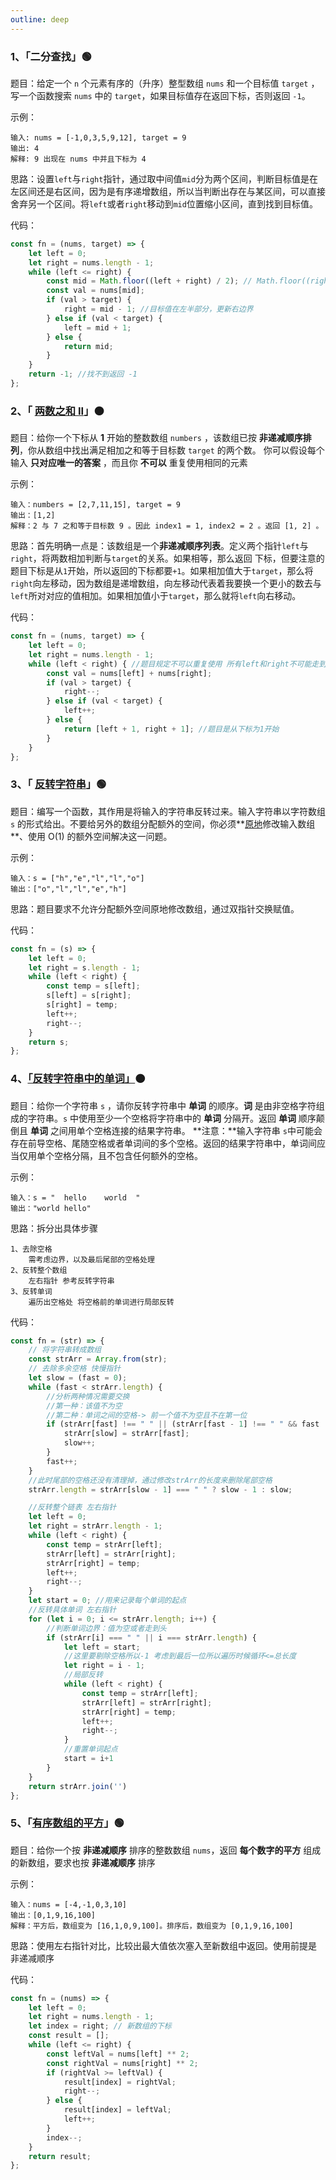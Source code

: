 ```yaml
---
outline: deep
---
```


### 1、「二分查找」🟢

题目：给定一个 `n` 个元素有序的（升序）整型数组 `nums` 和一个目标值 `target` ，写一个函数搜索 `nums` 中的 `target`，如果目标值存在返回下标，否则返回 `-1`。

示例：

```
输入: nums = [-1,0,3,5,9,12], target = 9
输出: 4
解释: 9 出现在 nums 中并且下标为 4
```

思路：设置`left`与`right`指针，通过取中间值`mid`分为两个区间，判断目标值是在左区间还是右区间，因为是有序递增数组，所以当判断出存在与某区间，可以直接舍弃另一个区间。将`left`或者`right`移动到`mid`位置缩小区间，直到找到目标值。

代码：

```js
const fn = (nums, target) => {
    let left = 0;
    let right = nums.length - 1;
    while (left <= right) {
        const mid = Math.floor((left + right) / 2); // Math.floor((right - left) / 2) + left 防止数字过大
        const val = nums[mid];
        if (val > target) {
            right = mid - 1; //目标值在左半部分，更新右边界
        } else if (val < target) {
            left = mid + 1;
        } else {
            return mid;
        }
    }
    return -1; //找不到返回 -1
};
```

### 2、「 [两数之和 II](https://leetcode.cn/problems/two-sum-ii-input-array-is-sorted/)」🟠

题目：给你一个下标从 **1** 开始的整数数组 `numbers` ，该数组已按 **非递减顺序排列**，你从数组中找出满足相加之和等于目标数 `target` 的两个数。
你可以假设每个输入 **只对应唯一的答案** ，而且你 **不可以** 重复使用相同的元素

示例：

```
输入：numbers = [2,7,11,15], target = 9
输出：[1,2]
解释：2 与 7 之和等于目标数 9 。因此 index1 = 1, index2 = 2 。返回 [1, 2] 。
```

思路：首先明确一点是：该数组是一个**非递减顺序列表**。定义两个指针`left`与`right`，将两数相加判断与`target`的关系。如果相等，那么返回 下标，但要注意的题目下标是从`1`开始，所以返回的下标都要`+1`。如果相加值大于`target`，那么将`right`向左移动，因为数组是递增数组，向左移动代表着我要换一个更小的数去与`left`所对对应的值相加。如果相加值小于`target`，那么就将`left`向右移动。

代码：

```js
const fn = (nums, target) => {
    let left = 0;
    let right = nums.length - 1;
    while (left < right) { //题目规定不可以重复使用 所有left和right不可能走到一起
        const val = nums[left] + nums[right];
        if (val > target) {
            right--;
        } else if (val < target) {
            left++;
        } else {
            return [left + 1, right + 1]; //题目是从下标为1开始
        }
    }
};
```

### 3、「 [反转字符串](https://leetcode.cn/problems/reverse-string/)」🟢

题目：编写一个函数，其作用是将输入的字符串反转过来。输入字符串以字符数组 `s` 的形式给出。不要给另外的数组分配额外的空间，你必须**[原地](https://baike.baidu.com/item/原地算法)修改输入数组**、使用 O(1) 的额外空间解决这一问题。

示例：

```
输入：s = ["h","e","l","l","o"]
输出：["o","l","l","e","h"]
```

思路：题目要求不允许分配额外空间原地修改数组，通过双指针交换赋值。

代码：

```js
const fn = (s) => {
    let left = 0;
    let right = s.length - 1;
    while (left < right) {
        const temp = s[left];
        s[left] = s[right];
        s[right] = temp;
        left++;
        right--;
    }
    return s;
};
```

### 4、[「反转字符串中的单词」](https://leetcode.cn/problems/reverse-words-in-a-string/)🟠

题目：给你一个字符串 `s` ，请你反转字符串中 **单词** 的顺序。**词** 是由非空格字符组成的字符串。`s` 中使用至少一个空格将字符串中的 **单词** 分隔开。返回 **单词** 顺序颠倒且 **单词** 之间用单个空格连接的结果字符串。
**注意：**输入字符串 `s`中可能会存在前导空格、尾随空格或者单词间的多个空格。返回的结果字符串中，单词间应当仅用单个空格分隔，且不包含任何额外的空格。

示例：

```
输入：s = "  hello    world  "
输出："world hello"
```

思路：拆分出具体步骤

```
1、去除空格
	需考虑边界，以及最后尾部的空格处理
2、反转整个数组
	左右指针 参考反转字符串
3、反转单词
	遍历出空格处 将空格前的单词进行局部反转
```

代码：

```js
const fn = (str) => {
    // 将字符串转成数组
    const strArr = Array.from(str);
    // 去除多余空格 快慢指针
    let slow = (fast = 0);
    while (fast < strArr.length) {
        //分析两种情况需要交换
        //第一种：该值不为空
        //第二种：单词之间的空格-> 前一个值不为空且不在第一位
        if (strArr[fast] !== " " || (strArr[fast - 1] !== " " && fast !== 0)) {
            strArr[slow] = strArr[fast];
            slow++;
        }
        fast++;
    }
    //此时尾部的空格还没有清理掉，通过修改strArr的长度来删除尾部空格
    strArr.length = strArr[slow - 1] === " " ? slow - 1 : slow;

    //反转整个链表 左右指针
    let left = 0;
    let right = strArr.length - 1;
    while (left < right) {
        const temp = strArr[left];
        strArr[left] = strArr[right];
        strArr[right] = temp;
        left++;
        right--;
    }
    let start = 0; //用来记录每个单词的起点
    //反转具体单词 左右指针
    for (let i = 0; i <= strArr.length; i++) {
        //判断单词边界：值为空或者走到头
        if (strArr[i] === " " || i === strArr.length) {
            let left = start;
            //这里要剔除空格所以-1 考虑到最后一位所以遍历时候循环<=总长度
            let right = i - 1;
            //局部反转
            while (left < right) {
                const temp = strArr[left];
                strArr[left] = strArr[right];
                strArr[right] = temp;
                left++;
                right--;
            }
            //重置单词起点
            start = i+1
        }
    }
    return strArr.join('')
};
```

### 5、「[有序数组的平方](https://leetcode.cn/problems/squares-of-a-sorted-array/)」🟢

题目：给你一个按 **非递减顺序** 排序的整数数组 `nums`，返回 **每个数字的平方** 组成的新数组，要求也按 **非递减顺序** 排序

示例：

```
输入：nums = [-4,-1,0,3,10]
输出：[0,1,9,16,100]
解释：平方后，数组变为 [16,1,0,9,100]。排序后，数组变为 [0,1,9,16,100]
```

思路：使用左右指针对比，比较出最大值依次塞入至新数组中返回。使用前提是 非递减顺序

代码：

```js
const fn = (nums) => {
    let left = 0;
    let right = nums.length - 1;
    let index = right; // 新数组的下标
    const result = [];
    while (left <= right) {
        const leftVal = nums[left] ** 2;
        const rightVal = nums[right] ** 2;
        if (rightVal >= leftVal) {
            result[index] = rightVal;
            right--;
        } else {
            result[index] = leftVal;
            left++;
        }
        index--;
    }
    return result;
};
```
